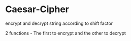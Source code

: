 # Caesar-Cipher
encrypt and decrypt string according to shift factor

2 functions - The first to encrypt and the other to decrypt
